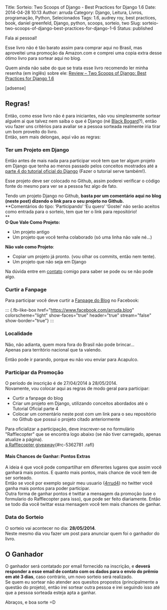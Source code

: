 Title: Sorteio: Two Scoops of Django - Best Practices for Django 1.6
Date: 2014-04-28 10:13
Author: arruda
Category: Django, Leitura, Livros, programação, Python, Selecionados
Tags: 1.6, audrey roy, best practices, book, daniel greenfeld, Django, python, scoops, sorteio, two
Slug: sorteio-two-scoops-of-django-best-practices-for-django-1-6
Status: published

Fala ai pessoal!

Esse livro não é tão barato assim para comprar aqui no Brasil, mas aproveitei uma promoção da Amazon.com e comprei uma copia extra desse ótimo livro para sortear aqui no blog.

Quem ainda não sabe do que se trata esse livro recomendo ler minha resenha (em inglês) sobre ele: [Review – Two Scoops of Django: Best Practices for Django 1.6](http://www.arruda.blog.br/programacao/review-two-scoops-of-django-best-practices-for-django-1-6/ "Review – Two Scoops of Django: Best Practices for Django 1.6")

\[adsense\]

Regras!
-------

Então, como esse livro não é para iniciantes, não vou simplesmente sortear alguém ai que talvez nem saiba o que é Django (né [Black Bogard](http://caudadeslowpoke.blogspot.com.br/ "Black Bogard")?), então vou fazer uns critérios para avaliar se a pessoa sorteada realmente iria tirar um bom proveito do livro.  
Então, sem mais delongas, aqui vão as regras:

### Ter um Projeto em Django

Então antes de mais nada para participar você tem que ter algum projeto em Django que tenha ao menos passado pelos conceitos mostrados até a [parte 4 do tutorial oficial do Django](https://docs.djangoproject.com/en/1.6/intro/tutorial04/ "Parte 4 do tutorial oficial do Django") (Fazer o tutorial serve também!).

Esse projeto deve ser colocado no Github, assim poderei verificar o código fonte do mesmo para ver se a pessoa fez algo de fato.

Tendo um projeto Django no Github, **basta por um comentário aqui no blog (neste post) dizendo o link para o seu projeto no Github.**  
**Comentários do tipo: ‘Participando’ ‘Eu quero’ ‘Gostei’ não serão aceitos como entrada para o sorteio, tem que ter o link para repositório!  
**  
**O Que Vale Como Projeto:**

-   Um projeto antigo
-   Um projeto que você tenha colaborado (só uma linha não vale né...)

**Não vale como Projeto**:

-   Copiar um projeto já pronto. (vou olhar os commits, então nem tente).
-   Um projeto que não seja em Django

Na dúvida entre em [contato](http://www.arruda.blog.br/sobre/ "Sobre") comigo para saber se pode ou se não pode algo.

### Curtir a Fanpage

Para participar você deve curtir a [Fanpage do Blog](https://www.facebook.com/arruda.blog "Fanpage") no Facebook:

::: {.fb-like-box href="https://www.facebook.com/arruda.blog" colorscheme="light" show-faces="true" header="true" stream="false" show-border="true"}
:::

### Localidade

Não, não adianta, quem mora fora do Brasil não pode brincar...  
Apenas para território nacional que ta valendo.

Então pode ir parando, porque eu não vou enviar para Acapulco.

### Participar da Promoção

O período de inscrição é de 27/04/2014 à 28/05/2014.  
Novamente, vou colocar aqui as regras de modo geral para participar:

-   Curtir a fanpage do blog
-   Criar um projeto em Django, utilizando conceitos abordados até o Tutorial Oficial parte 4
-   Colocar um comentário neste post com um link para o seu repositório no Github que possui o projeto citado anteriormente

<p>

Para oficializar a participação, deve inscrever-se no formulário "Rafflecopter" que se encontra logo abaixo (se não tiver carregado, apenas atualize a página).  
[a Rafflecopter giveaway](http://www.rafflecopter.com/rafl/display/5362781/){#rc-5362781 .rafl}  

<script src="//d12vno17mo87cx.cloudfront.net/embed/rafl/cptr.js"></script>
</p>

#### Mais Chances de Ganhar: Pontos Extras

A ideia é que você pode compartilhar em diferentes lugares que assim você ganhará mais pontos. E quanto mais pontos, mais chance de você tem de ser sorteado.  
Então se você por exemplo seguir meu usuario ([4rrud4](https://twitter.com/4rrud4 "Meu Twitter")) no twitter você ganha mais pontos para poder participar.  
Outra forma de ganhar pontos é twittar a mensagem da promoção (use o formulario do Rafflecopter para isso), que pode ser feito diariamente. Então se todo dia você twittar essa mensagem você tem mais chances de ganhar.

### Data do Sorteio

O sorteio vai acontecer no dia: **28/05/2014**.  
Neste mesmo dia vou fazer um post para anunciar quem foi o ganhador do livro.

O Ganhador
----------

O ganhador será contatado por email fornecido na inscrição, e **deverá responder a esse email de contato com os dados para o envio do prêmio em até 3 dias**, caso contrário, um novo sorteio será realizado.  
Se quem eu sortear não atender aos quesitos propostos (principalmente a questão do projeto), então irei sortear outra pessoa e irei seguindo isso até que a pessoa sorteada esteja apta a ganhar.

Abraços, e boa sorte =D

